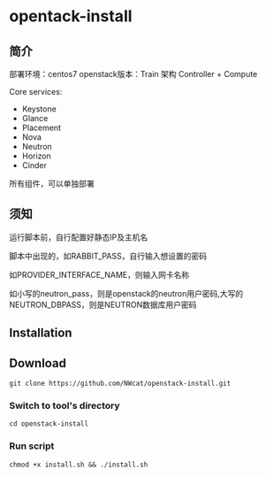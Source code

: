 # opentack-install
## 简介 
部署环境：centos7
openstack版本：Train
架构 Controller + Compute

Core services:
* Keystone
* Glance
* Placement
* Nova
* Neutron
* Horizon
* Cinder

所有组件，可以单独部署

## 须知

运行脚本前，自行配置好静态IP及主机名

脚本中出现的，如RABBIT_PASS，自行输入想设置的密码

如PROVIDER_INTERFACE_NAME，则输入网卡名称

如小写的neutron_pass，则是openstack的neutron用户密码,大写的NEUTRON_DBPASS，则是NEUTRON数据库用户密码

## Installation

## Download

`git clone https://github.com/NWcat/openstack-install.git` 

### Switch to tool's directory

`cd openstack-install`

### Run script

`chmod +x install.sh && ./install.sh`

